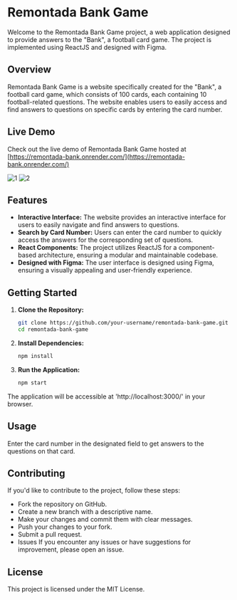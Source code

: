 # Remontada Bank Game

Welcome to the Remontada Bank Game project, a web application designed to provide answers to the "Bank", a football card game. The project is implemented using ReactJS and designed with Figma.

## Overview

Remontada Bank Game is a website specifically created for the "Bank", a football card game, which consists of 100 cards, each containing 10 football-related questions. The website enables users to easily access and find answers to questions on specific cards by entering the card number.

## Live Demo

Check out the live demo of Remontada Bank Game hosted at [https://remontada-bank.onrender.com/](https://remontada-bank.onrender.com/)

![1](https://github.com/oayman0/react-app-bank-game/assets/37955772/39bb9968-23c2-4e02-b734-055535aefbf9)
![2](https://github.com/oayman0/react-app-bank-game/assets/37955772/7ae48671-6b20-4580-8dfe-a5d91e70f0e4)


## Features

- **Interactive Interface:** The website provides an interactive interface for users to easily navigate and find answers to questions.
- **Search by Card Number:** Users can enter the card number to quickly access the answers for the corresponding set of questions.
- **React Components:** The project utilizes ReactJS for a component-based architecture, ensuring a modular and maintainable codebase.
- **Designed with Figma:** The user interface is designed using Figma, ensuring a visually appealing and user-friendly experience.

## Getting Started

1. **Clone the Repository:**
   ```bash
   git clone https://github.com/your-username/remontada-bank-game.git
   cd remontada-bank-game
   
2. **Install Dependencies:**
   ```bash
   npm install
   
3. **Run the Application:**
   ```bash
   npm start
   
The application will be accessible at 'http://localhost:3000/' in your browser.

## Usage
Enter the card number in the designated field to get answers to the questions on that card.

## Contributing
If you'd like to contribute to the project, follow these steps:

- Fork the repository on GitHub.
- Create a new branch with a descriptive name.
- Make your changes and commit them with clear messages.
- Push your changes to your fork.
- Submit a pull request.
- Issues
If you encounter any issues or have suggestions for improvement, please open an issue.

## License
This project is licensed under the MIT License.


